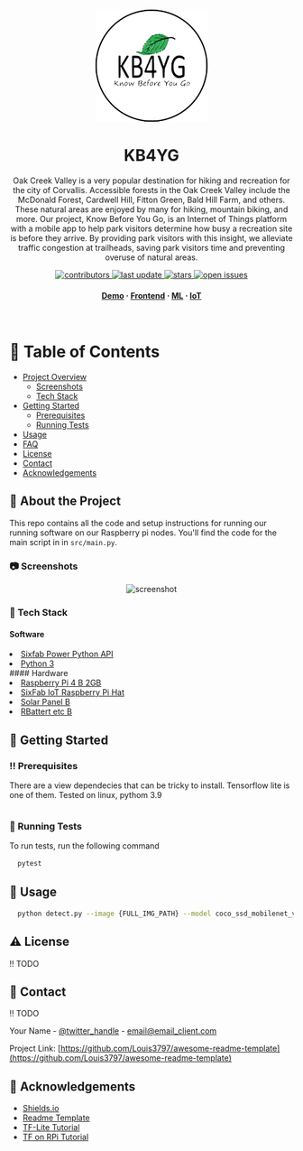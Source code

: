 <div align="center">

  <img src="https://raw.githubusercontent.com/KB4YG/kb4yg.github.io/main/assets/icon-white.png" alt="logo" width="200" height="auto" />
  <h1>KB4YG</h1>
  
  <p>
   Oak Creek Valley is a very popular destination for hiking and recreation for the city of Corvallis. Accessible forests in the Oak Creek Valley include the McDonald Forest, Cardwell Hill, Fitton Green, Bald Hill Farm, and others. These natural areas are enjoyed by many for hiking, mountain biking, and more. Our project, Know Before You Go, is an Internet of Things platform with a mobile app to help park visitors determine how busy a recreation site is before they arrive. By providing park visitors with this insight, we alleviate traffic congestion at trailheads, saving park visitors time and preventing overuse of natural areas.
  </p>
  
  <!-- Badges -->
<p>
  <a href="https://github.com/KB4YG/iot/graphs/contributors">
    <img src="https://img.shields.io/github/contributors/KB4YG/iot" alt="contributors" />
  </a>
  <a href="https://github.com/KB4YG/iot/commits">
    <img src="https://img.shields.io/github/last-commit/KB4YG/iot" alt="last update" />
  </a>
  <a href="https://github.com/KB4YG/iot/stargazers">
    <img src="https://img.shields.io/github/stars/KB4YG/iot" alt="stars" />
  </a>
  <a href="https://github.com/KB4YG/iot/issues/">
    <img src="https://img.shields.io/github/issues/KB4YG/iot" alt="open issues" />
  </a>
</p>
   
<h4>    
    <a href="https://kb4yg.github.io">Demo</a>
  <span> · </span>
    <a href="https://github.com/KB4YG/frontend">Frontend</a>
  <span> · </span>
    <a href="https://github.com/KB4YG/iml">ML</a>
  <span> · </span>
    <a href="https://github.com/KB4YG/iot">IoT</a>
  </h4>
</div>

<br />

<!-- Table of Contents -->
# :notebook_with_decorative_cover: Table of Contents

- [Project Overview](#star2-about-the-project)
  * [Screenshots](#camera-screenshots)
  * [Tech Stack](#space_invader-tech-stack)
- [Getting Started](#toolbox-getting-started)
  * [Prerequisites](#bangbang-prerequisites)
  * [Running Tests](#test_tube-running-tests)
- [Usage](#eyes-usage)
- [FAQ](#grey_question-faq)
- [License](#warning-license)
- [Contact](#handshake-contact)
- [Acknowledgements](#gem-acknowledgements)


<!-- About the Project -->
## :star2: About the Project
This repo contains all the code and setup instructions for running our running software on our Raspberry pi nodes. You'll find the code for the main script in in `src/main.py`.

<!-- Screenshots -->
### :camera: Screenshots

<div align="center"> 
  <img src="https://i.imgur.com/DoOP0bl.jpg" alt="screenshot" width="600px"/>
</div>

<!-- TechStack -->
### :space_invader: Tech Stack

#### Software
<li><a href="https://github.com/sixfab/sixfab-power-python-api">Sixfab Power Python API</a></li>
<li><a href="https://roboflow.com">Python 3</a></li>
#### Hardware
<li><a href="https://opencv.org">Raspberry Pi 4 B 2GB</a></li>
<li><a href="https://opencv.org">SixFab IoT Raspberry Pi Hat</a></li>
<li><a href="https://opencv.org">Solar Panel B</a></li>
<li><a href="https://opencv.org">RBattert etc B</a></li>


<!-- Getting Started -->
## 	:toolbox: Getting Started

<!-- Prerequisites -->
### :bangbang: Prerequisites

There are a view dependecies that can be tricky to install. Tensorflow lite is one of them. Tested on linux, pythom 3.9

```bash
```
   
<!-- Running Tests -->
### :test_tube: Running Tests

To run tests, run the following command

```bash
  pytest 
```

<!-- Usage -->
## :eyes: Usage

```bash
  python detect.py --image {FULL_IMG_PATH} --model coco_ssd_mobilenet_v1_1.0_quant_2018_06_29
```

<!-- License -->
## :warning: License

!! TODO


<!-- Contact -->
## :handshake: Contact
!! TODO

Your Name - [@twitter_handle](https://twitter.com/twitter_handle) - email@email_client.com

Project Link: [https://github.com/Louis3797/awesome-readme-template](https://github.com/Louis3797/awesome-readme-template)


<!-- Acknowledgments -->
## :gem: Acknowledgements

 - [Shields.io](https://shields.io/)
 - [Readme Template](https://github.com/Louis3797/awesome-readme-template)
 - [TF-Lite Tutorial](https://github.com/tensorflow/tensorflow/blob/master/tensorflow/lite/examples/python/label_image.py)
 - [TF on RPi Tutorial](https://github.com/EdjeElectronics/TensorFlow-Lite-Object-Detection-on-Android-and-Raspberry-Pi)
